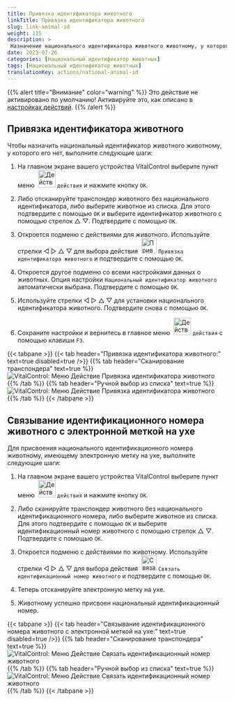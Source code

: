 ```yaml
---
title: Привязка идентификатора животного
linkTitle: Привязка идентификатора животного
slug: link-animal-id
weight: 115
description: >
 Назначение национального идентификатора животного животному, у которого нет национального идентификатора
date: 2023-07-26
categories: [Национальный идентификатор животных]
tags: [Национальный идентификатор животных]
translationKey: actions/national-animal-id
---
```

{{% alert title="Внимание" color="warning" %}}
Это действие не активировано по умолчанию! Активируйте это, как описано в [настройках действий](../setting/).
{{% /alert %}}

## Привязка идентификатора животного

Чтобы назначить национальный идентификатор животного животному, у которого его нет, выполните следующие шаги:

1. На главном экране вашего устройства VitalControl выберите пункт меню &nbsp;<img src="/icons/actions.svg" width="40" align="bottom" alt="Действия" /> `действия` и нажмите кнопку `OK`.

2. Либо отсканируйте транспондер животного без национального идентификатора, либо выберите животное из списка. Для этого подтвердите с помощью `OK` и выберите идентификатор животного с помощью стрелок △ ▽. Подтвердите с помощью `OK`.

3. Откроется подменю с действиями для животного. Используйте стрелки ◁ ▷ △ ▽ для выбора действия &nbsp;<img src="/icons/actions/link-nais-id.svg" width="35" align="bottom" alt="Привязка идентификатора животного" /> `Привязка идентификатора животного` и подтвердите с помощью `OK`.

4. Откроется другое подменю со всеми настройками данных о животных. Опция настройки `Национальный идентификатор животного` автоматически выбрана. Подтвердите с помощью `OK`.

5. Используйте стрелки ◁ ▷ △ ▽ для установки национального идентификатора животного. Подтвердите снова с помощью `OK`.

6. Сохраните настройки и вернитесь в главное меню &nbsp;<img src="/icons/actions.svg" width="40" align="bottom" alt="Действия" /> `действия` с помощью клавиши `F3`.

{{< tabpane >}}
{{< tab header="Привязка идентификатора животного:" text=true disabled=true />}}
{{% tab header="Сканирование транспондера" text=true %}}
![VitalControl: Меню Действие Привязка идентификатора животного](../images/linkanimalid-scan.png "Привязка идентификатора животного")
{{% /tab %}}
{{% tab header="Ручной выбор из списка" text=true %}}
![VitalControl: Меню Действие Привязка идентификатора животного](../images/linkanimalid.png "Привязка идентификатора животного")
{{% /tab %}}
{{< /tabpane >}}

## Связывание идентификационного номера животного с электронной меткой на ухе

Для присвоения национального идентификационного номера животному, имеющему электронную метку на ухе, выполните следующие шаги:

1. На главном экране вашего устройства VitalControl выберите пункт меню &nbsp;<img src="/icons/actions.svg" width="40" align="bottom" alt="Действия" /> `действия` и нажмите кнопку `OK`.

2. Либо сканируйте транспондер животного без национального идентификационного номера, либо выберите животное из списка. Для этого подтвердите с помощью `OK` и выберите идентификационный номер животного с помощью стрелок △ ▽. Подтвердите с помощью `OK`.

3. Откроется подменю с действиями по животному. Используйте стрелки ◁ ▷ △ ▽ для выбора действия &nbsp;<img src="/icons/actions/scan-nais-id.svg" width="35" align="bottom" alt="Связать идентификационный номер животного" />  `Связать идентификационный номер животного` и подтвердите с помощью `OK`.

4. Теперь отсканируйте электронную метку на ухе.

5. Животному успешно присвоен национальный идентификационный номер.

{{< tabpane >}}
{{< tab header="Связывание идентификационного номера животного с электронной меткой на ухе:" text=true disabled=true />}}
{{% tab header="Сканирование транспондера" text=true %}}
![VitalControl: Меню Действие Связать идентификационный номер животного](../images/linkanimalidscan-scan.png "Связать идентификационный номер животного")
{{% /tab %}}
{{% tab header="Ручной выбор из списка" text=true %}}
![VitalControl: Меню Действие Связать идентификационный номер животного](../images/linkanimalidscan.png "Связать идентификационный номер животного")
{{% /tab %}}
{{< /tabpane >}}
